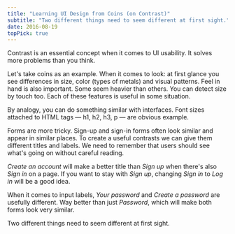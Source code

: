 ```yaml
---
title: "Learning UI Design from Coins (on Contrast)"
subtitle: "Two different things need to seem different at first sight."
date: 2016-08-19
topPick: true
---
```


Contrast is an essential concept when it comes to UI usability. It solves more problems than you think. 

Let's take coins as an example.
When it comes to look: at first glance you see differences in size, color (types of metals) and visual patterns.
Feel in hand is also important. Some seem heavier than others. You can detect size by touch too.
Each of these features is useful in some situation.

<!--more-->

By analogy, you can do something similar with interfaces.
Font sizes attached to HTML tags — h1, h2, h3, p — are obvious example.

Forms are more tricky. Sign-up and sign-in forms often look similar and appear in similar places.
To create a useful contrasts we can give them different titles and labels.
We need to remember that users should see what's going on without careful reading.

*Create an account* will make a better title than *Sign up* when there's also *Sign in* on a page.
If you want to stay with *Sign up*, changing *Sign in* to *Log in* will be a good idea.

When it comes to input labels, *Your password* and *Create a password* are usefully different.
Way better than just *Password*, which will make both forms look very similar.

Two different things need to seem different at first sight.
